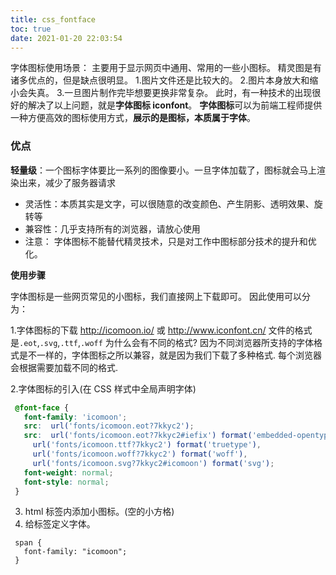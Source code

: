 ```yaml
---
title: css_fontface
toc: true
date: 2021-01-20 22:03:54
---
```

字体图标使用场景：  主要用于显示网页中通用、常用的一些小图标。
精灵图是有诸多优点的，但是缺点很明显。
1.图片文件还是比较大的。
2.图片本身放大和缩小会失真。
3.一旦图片制作完毕想要更换非常复杂。
此时，有一种技术的出现很好的解决了以上问题，就是**字体图标 iconfont**。
**字体图标**可以为前端工程师提供一种方便高效的图标使用方式，**展示的是图标，本质属于字体**。
### 优点

**轻量级**：一个图标字体要比一系列的图像要小。一旦字体加载了，图标就会马上渲染出来，减少了服务器请求
- 灵活性：本质其实是文字，可以很随意的改变颜色、产生阴影、透明效果、旋转等
- 兼容性：几乎支持所有的浏览器，请放心使用
- 注意： 字体图标不能替代精灵技术，只是对工作中图标部分技术的提升和优化。


**使用步骤**

字体图标是一些网页常见的小图标，我们直接网上下载即可。 因此使用可以分为：

1.字体图标的下载 http://icomoon.io/ 或 http://www.iconfont.cn/
文件的格式是`.eot`,`.svg`,`.ttf`,`.woff`
为什么会有不同的格式? 因为不同浏览器所支持的字体格式是不一样的，字体图标之所以兼容，就是因为我们下载了多种格式. 每个浏览器会根据需要加载不同的格式.


2.字体图标的引入(在 CSS 样式中全局声明字体)

```css
 @font-face {
   font-family: 'icomoon';
   src:  url('fonts/icomoon.eot?7kkyc2');
   src:  url('fonts/icomoon.eot?7kkyc2#iefix') format('embedded-opentype'),
     url('fonts/icomoon.ttf?7kkyc2') format('truetype'),
     url('fonts/icomoon.woff?7kkyc2') format('woff'),
     url('fonts/icomoon.svg?7kkyc2#icomoon') format('svg');
   font-weight: normal;
   font-style: normal;
 }
```
3. html 标签内添加小图标。(空的小方格)
4. 给标签定义字体。

  ```
   span {
     font-family: "icomoon";
   }
  ```

